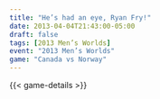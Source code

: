 ```yaml
---
title: "He’s had an eye, Ryan Fry!"
date: 2013-04-04T21:43:00-05:00
draft: false
tags: [2013 Men’s Worlds]
event: "2013 Men’s Worlds"
game: "Canada vs Norway"
---
```

{{< game-details >}}
<!--more--> 